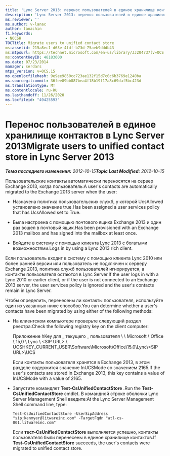 ```yaml
---
title: 'Lync Server 2013: перенос пользователей в единое хранилище контактов'
description: 'Lync Server 2013: перенос пользователей в единое хранилище контактов.'
ms.reviewer: ''
ms.author: v-lanac
author: lanachin
f1.keywords:
- NOCSH
TOCTitle: Migrate users to unified contact store
ms:assetid: 215a8ec1-d63e-4fdf-b73d-75aeb9dddb43
ms:mtpsurl: https://technet.microsoft.com/en-us/library/JJ204737(v=OCS.15)
ms:contentKeyID: 48183600
ms.date: 07/23/2014
manager: serdars
mtps_version: v=OCS.15
ms.openlocfilehash: 9e9ee9850cc723ae132f15d7c0c6b3769e1240ba
ms.sourcegitcommit: 36fee89bb887bea4f18b19f17a8c69daf5bc423d
ms.translationtype: MT
ms.contentlocale: ru-RU
ms.lasthandoff: 11/26/2020
ms.locfileid: "49425593"
---
```

# <a name="migrate-users-to-unified-contact-store-in-lync-server-2013"></a><span data-ttu-id="eab08-103">Перенос пользователей в единое хранилище контактов в Lync Server 2013</span><span class="sxs-lookup"><span data-stu-id="eab08-103">Migrate users to unified contact store in Lync Server 2013</span></span>

<div data-xmlns="http://www.w3.org/1999/xhtml">

<div class="topic" data-xmlns="http://www.w3.org/1999/xhtml" data-msxsl="urn:schemas-microsoft-com:xslt" data-cs="https://msdn.microsoft.com/">

<div data-asp="https://msdn2.microsoft.com/asp">



</div>

<div id="mainSection">

<div id="mainBody"><span data-ttu-id="eab08-104">

<span> </span></span><span class="sxs-lookup"><span data-stu-id="eab08-104">

<span> </span></span></span>

<span data-ttu-id="eab08-105">_**Тема последнего изменения:** 2012-10-15_</span><span class="sxs-lookup"><span data-stu-id="eab08-105">_**Topic Last Modified:** 2012-10-15_</span></span>

<span data-ttu-id="eab08-106">Пользовательские контакты автоматически переносятся на сервер Exchange 2013, когда пользователь:</span><span class="sxs-lookup"><span data-stu-id="eab08-106">A user's contacts are automatically migrated to the Exchange 2013 server when the user:</span></span>

  - <span data-ttu-id="eab08-107">Назначена политика пользовательских служб, у которой UcsAllowed установлено значение true.</span><span class="sxs-lookup"><span data-stu-id="eab08-107">Has been assigned a user services policy that has UcsAllowed set to True.</span></span>

  - <span data-ttu-id="eab08-108">Была настроена с помощью почтового ящика Exchange 2013 и один раз вошел в почтовый ящик.</span><span class="sxs-lookup"><span data-stu-id="eab08-108">Has been provisioned with an Exchange 2013 mailbox and has signed into the mailbox at least once.</span></span>

  - <span data-ttu-id="eab08-109">Войдите в систему с помощью клиента Lync 2013 с богатыми возможностями.</span><span class="sxs-lookup"><span data-stu-id="eab08-109">Logs in by using a Lync 2013 rich client.</span></span>

<span data-ttu-id="eab08-110">Если пользователь входит в систему с помощью клиента Lync 2010 или более ранней версии или пользователь не подключен к серверу Exchange 2013, политика служб пользователей игнорируется, а контакты пользователя остаются в Lync Server.</span><span class="sxs-lookup"><span data-stu-id="eab08-110">If the user logs in with a Lync 2010 or earlier client, or if the user is not connected to an Exchange 2013 server, the user services policy is ignored and the user's contacts remain in Lync Server.</span></span>

<span data-ttu-id="eab08-111">Чтобы определить, перенесены ли контакты пользователя, используйте один из указанных ниже способов.</span><span class="sxs-lookup"><span data-stu-id="eab08-111">You can determine whether a user's contacts have been migrated by using either of the following methods:</span></span>

  - <span data-ttu-id="eab08-112">На клиентском компьютере проверьте следующий раздел реестра:</span><span class="sxs-lookup"><span data-stu-id="eab08-112">Check the following registry key on the client computer:</span></span>
    
    <span data-ttu-id="eab08-113">Приложение hKey для \_ текущего \_ пользователя \\ \\ Microsoft \\ Office \\ 15,0 \\ Lync \\ \<SIP URL\> \\ UCS</span><span class="sxs-lookup"><span data-stu-id="eab08-113">HKEY\_CURRENT\_USER\\Software\\Microsoft\\Office\\15.0\\Lync\\\<SIP URL\>\\UCS</span></span>
    
    <span data-ttu-id="eab08-114">Если контакты пользователя хранятся в Exchange 2013, в этом разделе содержится значение InUCSMode со значением 2165.</span><span class="sxs-lookup"><span data-stu-id="eab08-114">If the user's contacts are stored in Exchange 2013, this key contains a value of InUCSMode with a value of 2165.</span></span>

  - <span data-ttu-id="eab08-115">Запустите командлет **Test-CsUnifiedContactStore** .</span><span class="sxs-lookup"><span data-stu-id="eab08-115">Run the **Test-CsUnifiedContactStore** cmdlet.</span></span> <span data-ttu-id="eab08-116">В командной строке оболочки Lync Server Management Shell введите:</span><span class="sxs-lookup"><span data-stu-id="eab08-116">At the Lync Server Management Shell command line, type:</span></span>
    
        Test-CsUnifiedContactStore -UserSipAddress "sip:kenmyer@litwareinc.com" -TargetFqdn "atl-cs-001.litwareinc.com"
    
    <span data-ttu-id="eab08-117">Если **тест-CsUnifiedContactStore** выполняется успешно, контакты пользователя были перенесены в единое хранилище контактов.</span><span class="sxs-lookup"><span data-stu-id="eab08-117">If **Test-CsUnifiedContactStore** succeeds, the user's contacts were migrated to unified contact store.</span></span>

<span data-ttu-id="eab08-118"></div>

<span> </span>

</div>

</div>

</span><span class="sxs-lookup"><span data-stu-id="eab08-118"></div>

<span> </span>

</div>

</div>

</span></span></div>

